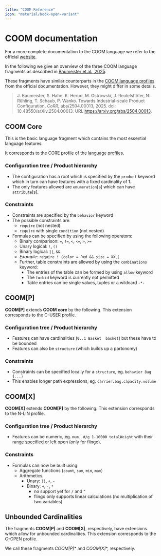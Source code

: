 ```yaml
---
title: "COOM Reference"
icon: "material/book-open-variant"
---
```


# COOM documentation

For a more complete documentation to the COOM language
we refer to the official [website][coomlang].

In the following we give an overview of the three
COOM language fragments as described in [Baumeister et al., 2025][coompaper].


These fragments have similar
counterparts in the
[COOM language profiles][profiles]
from the official documentation.
However, they might differ in some details.

> J. Baumeister, S. Hahn, K. Herud, M. Ostrowski, J. Reutelshöfer, N. Rühling, T. Schaub, P. Wanko.
> Towards Industrial-scale Product Configuration. _CoRR_, abs/2504.00013, 2025.
> doi: 10.48550/arXiv.2504.00013. URL https://arxiv.org/abs/2504.00013.

## COOM Core

This is the basic language fragment which
contains the most essential language features.

It corresponds to the CORE profile of
the [language profiles][profiles].

### Configuration tree / Product hierarchy

- The configuration has a root which is specified by the `product` keyword
  which in turn can have features with a fixed cardinality of 1.
- The only features allowed are `enumeration`[s] which can have `attribute`[s].

### Constraints

- Constraints are specified by the `behavior` keyword
- The possible constraints are:
    - `require` (not nested)
    - `require` with single `condition` (not nested)
- Formulas can be specified by using the following operators:
    - Binary comparison: `=`, `!=`, `<`, `<=`, `>`, `>=`
    - Unary logical: `!`, `()`
    - Binary logical: `||`, `&&`
    - *Example*: `require ! (color = Red && size = XXL)`
  - Further, table constraints are allowed by using the `combinations` keyword:
    - The entries of the table can be formed by using `allow` keyword
    - The `forbid` keyword is currently not permitted
    - Table entries can be single values, tuples or a wildcard `-*-`

## COOM\[P\]

**COOM\[P\]** extends **COOM core** by the following.
This extension corresponds to the C-USER profile.

### Configuration tree / Product hierarchy

- Features can have cardinalities (`0..1 Basket  basket`) but these have to be bounded
- Features can also be `structure` (which builds up a partonomy)

### Constraints

- Constraints can be specified locally for a `structure`, eg. `behavior Bag {...}`
- This enables longer path expressions, eg. `carrier.bag.capacity.volume`

## COOM\[X\]

**COOM\[X\]** extends **COOM\[P\]** by the following.
This extension corresponds to the N-LIN profile.

### Configuration tree / Product hierarchy

- Features can be numeric, eg. `num .#/g 1-10000 totalWeight`
  with their range specified or left open (only for flingo).

### Constraints

- Formulas can now be built using
  - Aggregate functions (`count`, `sum`, `min`, `max`)
  - Arithmetics
    - Unary: `()`, `+`, `-`
    - Binary: `+`, `-`, `*`
      - no support yet for `/` and `^`
      - flingo only supports linear calculations (no multiplication of two
        variables)

## Unbounded Cardinalities

The fragments **COOM\[P\]** and **COOM\[X\]**, respectively,
have extensions which allow for unbounded cardinalities.
This extension corresponds to the C-OPEN profile.

We call these fragments **COOM\[P*\]** and **COOM\[X*\]**, respectively.


[coomlang]: https://coom-lang.org
[profiles]: https://www.coom-lang.org/profile_about/
[coompaper]: https://arxiv.org/pdf/2504.00013
